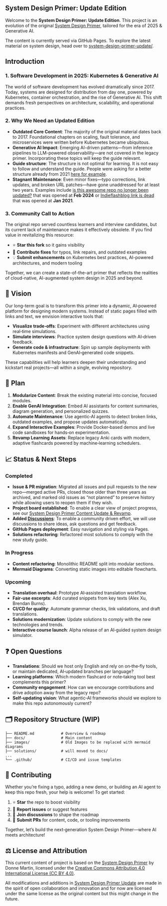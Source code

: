 ## System Design Primer: Update Edition

Welcome to the **System Design Primer: Update Edition**. This project is an evolution of the original [System Design Primer](https://github.com/donnemartin/system-design-primer), tailored for the era of 2025 & Generative AI.

The content is currently served via GitHub Pages. To explore the latest material on system design, head over to [system-design-primer-update/](https://ido777.github.io/system-design-primer-update/).

## Introduction

### 1. Software Development in 2025: Kubernetes & Generative AI

The world of software development has evolved dramatically since 2017. Today, systems are designed for distribution from day one, powered by Kubernetes, container orchestration, and the rise of Generative AI. This shift demands fresh perspectives on architecture, scalability, and operational practices.

### 2. Why We Need an Updated Edition

- **Outdated Core Content**: The majority of the original material dates back to 2017. Foundational chapters on scaling, fault tolerance, and microservices were written before Kubernetes became ubiquitous.
- **Generative AI Impact**: Emerging AI-driven patterns—from inference pipelines to LLM-powered observability—are not covered in the legacy primer. Incorporating these topics will keep the guide relevant.
- **Guide structure**: The structure is not optimal for learning. It is not easy to follow and understand the guide. People were asking for a better structure already from 2021 [here for example](https://github.com/donnemartin/system-design-primer/pull/598).
- **Stagnant Maintenance**: Even minor fixes—typo corrections, link updates, and broken URL patches—have gone unaddressed for at least two years. Examples include [is this awesome repo no longer been updated?](https://github.com/donnemartin/system-design-primer/issues/840) that was opened at **Feb 2024** or [Indieflashblog link is dead](https://github.com/donnemartin/system-design-primer/issues/501) that was opened at **Jan 2021**.

### 3. Community Call to Action

The original repo served countless learners and interview candidates, but its current lack of maintenance makes it effectively obsolete. If you find value in revitalizing this resource:

- ⭐ **Star this fork** so it gains visibility
- 📝 **Contribute fixes** for typos, link repairs, and outdated examples
- 💡 **Submit enhancements** on Kubernetes best practices, AI-powered architectures, and modern tooling

Together, we can create a state-of-the-art primer that reflects the realities of cloud-native, AI-augmented system design in 2025 and beyond.


## 🎯 Vision

Our long-term goal is to transform this primer into a dynamic, AI‑powered platform for designing modern systems. Instead of static pages filled with links and text, we envision interactive tools that:

- **Visualize trade‑offs**: Experiment with different architectures using real‑time simulations.
- **Simulate interviews**: Practice system design questions with AI‑driven feedback.
- **Generate code & infrastructure**: Spin up sample deployments with Kubernetes manifests and GenAI‑generated code snippets.

These capabilities will help learners deepen their understanding and kickstart real projects—all within a single, evolving repository.

## 🚀 Plan

1. **Modularize Content**: Break the existing material into concise, focused modules.
2. **Enable GenAI Integration**: Embed AI assistants for content summaries, diagram generation, and personalized quizzes.
3. **Automate Maintenance**: Use agentic‑AI agents to detect broken links, outdated examples, and propose updates automatically.
4. **Expand Interactive Examples**: Provide Docker‑based demos and live code sandboxes for hands‑on experimentation.
5. **Revamp Learning Assets**: Replace legacy Anki cards with modern, adaptive flashcards powered by machine‑learning schedulers.

## 📈 Status & Next Steps

### Completed

- **Issue & PR migration**: Migrated all issues and pull requests to the new repo—merged active PRs, closed those older than three years as archived, and marked old issues as “not planned” to preserve history while allowing users to reopen them if they wish.
- **Project board established**: To enable a clear view of project progress, see our [System Design Primer Content Update & Revamp](https://github.com/users/ido777/projects/1/views/1).
- **Added [Discussions](https://github.com/ido777/system-design-primer-update/discussions)**: To enable a community driven effort, we will use discussions to share ideas, ask questions and get feedback.
- **GitHub Pages deployment**: Easy navigation and styling via Pages.
- **Solutions refactoring**: Refactored most solutions to comply with the new study guide.

### In Progress
- **Content refactoring**: Monolithic README split into modular sections.
- **Mermaid Diagrams**: Converting static images into editable flowcharts.

### Upcoming
- **Translation overhaul**: Prototype AI‑assisted translation workflow.
- **Fair‑use excerpts**: Add curated snippets from key texts (Alex Xu, Brendan Burns).
- **CI/CD for quality**: Automate grammar checks, link validations, and draft translations.
- **Solutions modernization**: Update solutions to comply with the new technologies and trends.
- **Interactive course launch**: Alpha release of an AI‑guided system design simulator.

## ❓ Open Questions

- **Translations**: Should we host only English and rely on on‑the‑fly tools, or maintain dedicated, AI‑updated branches per language?
- **Learning platforms**: Which modern flashcard or note‑taking tool best complements this primer?
- **Community engagement**: How can we encourage contributions and drive adoption away from the legacy repo?
- **Self‑updating vision**: What agentic‑AI frameworks should we explore to make this repo autonomously current?

## 🗂️ Repository Structure (WIP)

```
├── README.md            # Overview & roadmap
├── docs/                # Main content
├── images/              # Old Images to be replaced with mermaid diagrams
├── solutions/           # will moved to docs/
...
└── .github/             # CI/CD and issue templates
```

## 🤝 Contributing

Whether you’re fixing a typo, adding a new demo, or building an AI agent to keep this repo fresh, your help is welcome! To get started:

1. ⭐ **Star** the repo to boost visibility
2. 🐛 **Report issues** or suggest features
3. 💬 **Join discussions** to shape the roadmap
4. 🎁 **Submit PRs** for content, code, or tooling improvements

Together, let’s build the next‑generation System Design Primer—where AI meets architecture!


## ⚖️ License and Attribution

This current content of project is based on the [System Design Primer](https://github.com/donnemartin/system-design-primer) by Donne Martin, licensed under the [Creative Commons Attribution 4.0 International License (CC BY 4.0)](http://creativecommons.org/licenses/by/4.0/). 

All modifications and additions in [System Design Primer Update](https://github.com/ido777/system-design-primer-update) are made in the spirit of open collaboration and innovation and for now are licensed under the same license as the original content but this might change in the future.


